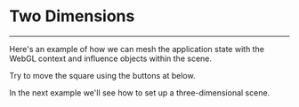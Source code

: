 # Two Dimensions
----
Here's an example of how we can mesh the application state with the WebGL context
and influence objects within the scene.

Try to move the square using the buttons at below.

<Controls />

<Canvas />

In the next example we'll see how to set up a three-dimensional scene.
